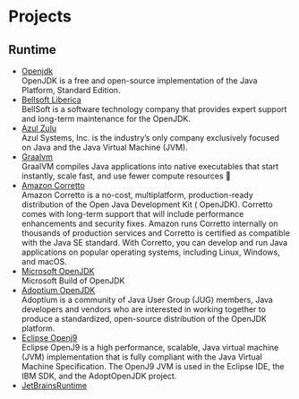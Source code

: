 # Projects

## Runtime

- [Openjdk](https://openjdk.org/)
  <br/>OpenJDK is a free and open-source implementation of the Java Platform, Standard Edition.
- [Bellsoft Liberica](https://bell-sw.com/libericajdk/)
  <br/>BellSoft is a software technology company that provides expert support and long-term maintenance for the OpenJDK.
- [Azul Zulu](https://www.azul.com/)
  <br/>Azul Systems, Inc. is the industry’s only company exclusively focused on Java and the Java Virtual Machine (JVM).
- [Graalvm](https://www.graalvm.org/)
  <br/>GraalVM compiles Java applications into native executables that start instantly, scale fast, and use fewer
  compute resources 🚀
- [Amazon Corretto](https://aws.amazon.com/corretto)
  <br/>Amazon Corretto is a no-cost, multiplatform, production-ready distribution of the Open Java Development Kit (
  OpenJDK). Corretto comes with long-term support that will include performance enhancements and security fixes. Amazon
  runs Corretto internally on thousands of production services and Corretto is certified as compatible with the Java SE
  standard. With Corretto, you can develop and run Java applications on popular operating systems, including Linux,
  Windows, and macOS.
- [Microsoft OpenJDK](https://www.microsoft.com/openjdk)
  <br/>Microsoft Build of OpenJDK
- [Adoptium OpenJDK](https://adoptium.net/)
  <br/>Adoptium is a community of Java User Group (JUG) members, Java developers and vendors who are interested in
  working together to produce a standardized, open-source distribution of the OpenJDK platform.
- [Eclipse Openj9](https://eclipse.dev/openj9/)
  <br/>Eclipse OpenJ9 is a high performance, scalable, Java virtual machine (JVM) implementation that is fully compliant
  with the Java Virtual Machine Specification. The OpenJ9 JVM is used in the Eclipse IDE, the IBM SDK, and the
  AdoptOpenJDK
  project.
- [JetBrainsRuntime](https://github.com/JetBrains/JetBrainsRuntime)
